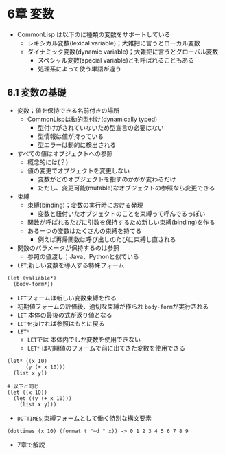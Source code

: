 # 6章 変数

- CommonLisp は以下のに種類の変数をサポートしている
  - レキシカル変数(lexical variable)；大雑把に言うとローカル変数
  - ダイナミック変数(dynamic variable)；大雑把に言うとグローバル変数
    - スペシャル変数(special variable)とも呼ばれることもある
    - 処理系によって使う単語が違う

## 6.1 変数の基礎

- 変数；値を保持できる名前付きの場所
  - CommonLispは動的型付け(dynamically typed)
    - 型付けがされていないため型宣言の必要はない
    - 型情報は値が持っている
    - 型エラーは動的に検出される
- すべての値はオブジェクトへの参照
  - 概念的には(？)
  - 値の変更でオブジェクトを変更しない
    - 変数がどのオブジェクトを指すのかがが変わるだけ
    - ただし、変更可能(mutable)なオブジェクトの参照なら変更できる
- 束縛
  - 束縛(binding)；変数の実行時における発現
    - 変数と紐付いたオブジェクトのことを束縛って呼んでるっぽい
  - 関数が呼ばれるたびに引数を保持するため新しい束縛(binding)を作る
  - ある一つの変数はたくさんの束縛を持てる
    - 例えば再帰関数は呼び出しのたびに束縛し直される
- 関数のパラメータが保持するのは参照
  - 参照の値渡し；Java、Pythonと似ている
- `LET`;新しい変数を導入する特殊フォーム
```
(let (valiable*)
  (body-form*))
```
  - `LET`フォームは新しい変数束縛を作る
  - 初期値フォームの評価後、適切な束縛が作られ `body-form`が実行される 
  - `LET` 本体の最後の式が返り値となる
  - `LET`を抜ければ参照はもとに戻る
- `LET*`
  - `LET`では 本体内でしか変数を使用できない
  - `LET*` は初期値のフォームで前に出てきた変数を使用できる
```
(let* ((x 10)
      (y (+ x 10)))
  (list x y))

# 以下と同じ
(let ((x 10))
  (let ((y (+ x 10)))
    (list x y)))
``` 
- `DOTTIMES`;束縛フォームとして働く特別な構文要素
```
(dottimes (x 10) (format t "~d " x)) -> 0 1 2 3 4 5 6 7 8 9 
```
  - 7章で解説



